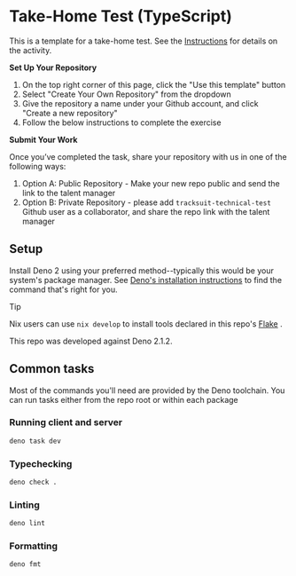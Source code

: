 # Take-Home Test (TypeScript)

This is a template for a take-home test. See the [Instructions][Instructions]
for details on the activity.

**Set Up Your Repository**

1. On the top right corner of this page, click the "Use this template" button
2. Select "Create Your Own Repository" from the dropdown
3. Give the repository a name under your Github account, and click "Create a new repository"
4. Follow the below instructions to complete the exercise

**Submit Your Work**

Once you’ve completed the task, share your repository with us in one of the following ways:

1. Option A: Public Repository - Make your new repo public and send the link to the talent manager
2. Option B: Private Repository - please add `tracksuit-technical-test` Github user as a collaborator, and share the repo link with the talent manager

<!-- Link definitions -->

[DenoInstall]: https://docs.deno.com/runtime/getting_started/installation/
[Flake]: ./flake.nix
[Instructions]: ./Instructions.md

## Setup

Install Deno 2 using your preferred method--typically this would be your
system's package manager. See [Deno's installation instructions][DenoInstall] to
find the command that's right for you.

<!-- deno-fmt-ignore-start -->

> [!Tip]
> Nix users can use `nix develop` to install tools declared in this repo's
> [Flake][] .

<!-- deno-fmt-ignore-end -->

This repo was developed against Deno 2.1.2.

## Common tasks

Most of the commands you'll need are provided by the Deno toolchain. You can run
tasks either from the repo root or within each package

### Running client and server

```sh
deno task dev
```

### Typechecking

```sh
deno check .
```

### Linting

```sh
deno lint
```

### Formatting

```
deno fmt
```
